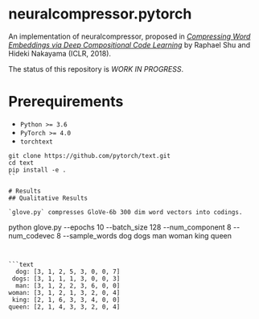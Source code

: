 # neuralcompressor.pytorch

An implementation of neuralcompressor, proposed in [*Compressing Word Embeddings via Deep Compositional Code Learning*](http://arxiv.org/abs/1711.01068) by Raphael Shu and Hideki Nakayama (ICLR, 2018).

The status of this repository is *WORK IN PROGRESS*.

# Prerequirements

* `Python >= 3.6`
* `PyTorch >= 4.0`
* `torchtext` 

```
git clone https://github.com/pytorch/text.git
cd text
pip install -e .
``

# Results
## Qualitative Results

`glove.py` compresses GloVe-6b 300 dim word vectors into codings.

```
python glove.py --epochs 10 --batch_size 128 --num_component 8 --num_codevec 8 --sample_words dog dogs man woman king queen
```


```text
  dog: [3, 1, 2, 5, 3, 0, 0, 7]
 dogs: [3, 1, 1, 1, 3, 0, 0, 3]
  man: [3, 1, 2, 2, 3, 6, 0, 0]
woman: [3, 1, 2, 1, 3, 2, 0, 4]
 king: [2, 1, 6, 3, 3, 4, 0, 0]
queen: [2, 1, 4, 3, 3, 2, 0, 4]
```
